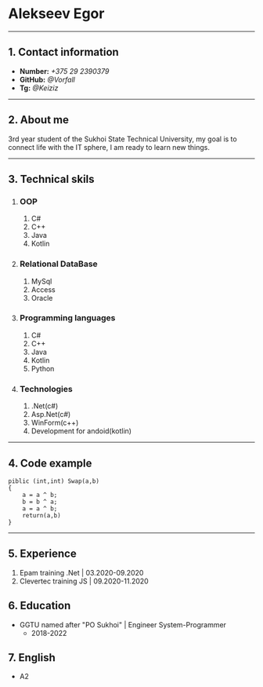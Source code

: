 
# Alekseev Egor #
---
## 1. Contact information ##
+ **Number:** *+375 29 2390379* 
+ **GitHub:** *@Vorfall* 
+ **Tg:** *@Keiziz*
---

## 2. About me ##

3rd year student of the Sukhoi State Technical University, my goal is to connect life with the IT sphere, I am ready to learn new things.

---
## 3. Technical skils ##

 1. ### OOP

    1. C#
    2. C++
    3. Java
    4. Kotlin

 2. ### Relational DataBase

    1. MySql
    2. Access
    2. Oracle

3. ### Programming languages

    1. С#
    2. C++
    3. Java
    4. Kotlin
    5. Python
    
4. ### Technologies 
 
    1. .Net(c#)
    2. Asp.Net(c#)
    3. WinForm(c++)
    4. Development for andoid(kotlin)

---

## 4. Code example ##
~~~
piblic (int,int) Swap(a,b)
{
    a = a ^ b; 
    b = b ^ a; 
    a = a ^ b;
    return(a,b)
}
~~~

---
## 5. Experience ## 
  1. Epam training .Net |  03.2020-09.2020
  2. Clevertec training JS | 09.2020-11.2020

## 6. Education
+ GGTU named after "PO Sukhoi" | Engineer System-Programmer
    - 2018-2022

## 7. English
+ A2
